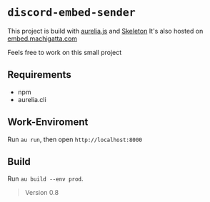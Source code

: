 # `discord-embed-sender`

This project is build with [aurelia.js](https://aurelia.io/) and [Skeleton](http://getskeleton.com/)
It's also hosted on [embed.machigatta.com](https://embed.machigatta.com)

Feels free to work on this small project

## Requirements
- npm
- aurelia.cli

## Work-Enviroment

Run `au run`, then open `http://localhost:8000`


## Build

Run `au build --env prod`.

> Version 0.8
